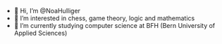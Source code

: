 - 👋 Hi, I’m @NoaHulliger
- 👀 I’m interested in chess, game theory, logic and mathematics
- 🌱 I’m currently studying computer science at BFH (Bern University of Applied Sciences)

<!---
NoaHulliger/NoaHulliger is a ✨ special ✨ repository because its `README.md` (this file) appears on your GitHub profile.
You can click the Preview link to take a look at your changes.
--->
